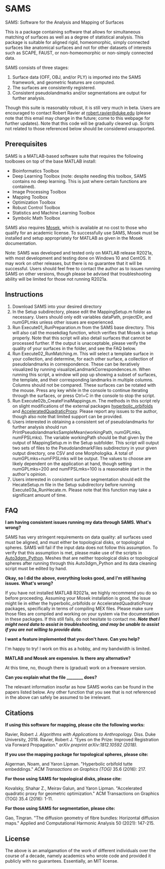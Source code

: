 # SAMS
SAMS: Software for the Analysis and Mapping of Surfaces

This is a package containing software that allows for simultaneous matching of surfaces as well as a degree of statistical analysis. This package is suitable for aligned rigid, homeomorphic, simply connected surfaces like anatomical surfaces and not for other datasets of interests such as SCAPE, FAUST, or non-homeomorphic or non-simply connected data.

SAMS consists of three stages:

1. Surface data (OFF, OBJ, and/or PLY) is imported into the SAMS framework, and geometric features are computed.
2. The surfaces are consistently registered.
3. Consistent pseudolandmarks and/or segmentations are output for further analysis.

Though this suite is reasonably robust, it is still very much in beta. Users are encouraged to contact Robert Ravier at robert.ravier@duke.edu (please note that this email may change in the future; come to this webpage for further updates). Note that this code will be gradually cleaned up. Scripts not related to those referenced below should be considered unsupported.

## Prerequisites
SAMS is a MATLAB-based software suite that requires the following toolboxes on top of the base MATLAB install:
- Bioinformatics Toolbox
- Deep Learning Toolbox (note: despite needing this toolbox, SAMS contains no deep learning. This is just where certain functions are contained).
- Image Processing Toolbox
- Mapping Toolbox
- Optimization Toolbox
- Robust Control Toolbox
- Statistics and Machine Learning Toolbox
- Symbolic Math Toolbox

SAMS also requires [Mosek](https://www.mosek.com/), which is available at no cost to those who qualify for an academic license. To successfully use SAMS, Mosek must be installed and setup appropriately for MATLAB as given in the Mosek documentation.

Note: SAMS was developed and tested only on MATLAB release R2021a, with most development and testing done on Windows 10 and CentOS. It may work on other releases, but there is no guarantee that it will be successful. Users should feel free to contact the author as to issues running SAMS on other versions, though please be advised that troubleshooting ability will be limited for those not running R2021a.

## Instructions

1. Download SAMS into your desired directory
2. In the Setup subdirectory, please edit the MappingSetup.m folder as necessary. Users should only edit variables dataPath, projectDir, and numGPLmks unless other issues are experienced.
3. Run Execute01_RunPreparation.m from the SAMS base directory. This will also call the mosekdiag function, which verifies that Mosek is setup properly. Note that this script will also detail surfaces that cannot be processed further. If the output is unacceptable, please verify the quality of your surfaces in the folder, and see the FAQ below.
4. Run Execute02_RunMatching.m. This will select a template surface in your collection, and determine, for each other surface, a collection of pseudolandmarks in correspondence. These can be iteratively visualized by running visualizeLandmarkCorrespondences.m. When running this script, a window will pop up showing a subset of surfaces, the template, and their corresponding landmarks in multiple columns. Columns should not be compared. These surfaces can be rotated with the mouse. Press any key while in the console to continue iterating through the surfaces, or press Ctrl+C in the console to stop the script.
5. Run Execute02b_CreateFinalMappings.m. The methods in this script rely on slight modifications of the external packages [hyperbolic_orbifolds](https://github.com/noamaig/hyperbolic_orbifolds) and [AcceleratedQuadraticProxy](https://github.com/shaharkov/AcceleratedQuadraticProxy). Please report any issues to the author, though also note that limited support can be provided.
6. Users interested in obtaining a consistent set of pseudolandmarks for further analysis should run PrintPseudolandmarksSampleMean(workingPath, numGPLmks, numFPSLmks). The variable workingPath should be that given by the output of MappingSetup.m in the Setup subfolder. This script will output two sets of files to the PseudolandmarkFiles subdirectory in your given output directory, one CSV and one Morphologika. A total of numGPLmks+numFPSLmks will be output. The values to choose are likely dependent on the application at hand, though setting numGPLmks=200 and numFPSLmks=100 is a reasonable start in the author's opinion.
7. Users interested in consistent surface segmentation should edit the HecateSetup.m file in the Setup subdirectory before running Execute03a_RunHecate.m. Please note that this function may take a significant amount of time.

## FAQ

**I am having consistent issues running my data through SAMS. What's wrong?**

SAMS has very stringent requirements on data quality: all surfaces used must be aligned, and must either be topological disks, or topological spheres. SAMS will fail if the input data does not follow this assumption. To verify that this assumption is met, please make use of the scripts in [Auto3dgm_Python](https://github.com/ToothAndClaw/Auto3dgm_Python/). Meshes that are neither topological disks or topological spheres after running through this Auto3dgm_Python and its data cleaning script must be edited by hand.

**Okay, so I did the above, everything looks good, and I'm still having issues. What's wrong?**

If you have not installed MATLAB R2021a, we highly recommend you do so before proceeding. Assuming your Mosek installation is good, the issue might lie in either the hyperbolic_orbifolds or AcceleratedQuadraticProxy packages, specifically in terms of compiling MEX files. Please make sure those files are compiled and working on your system via the documentation in these packages. If this still fails, do not hesitate to contact me. ***Note that I might need data to assist in troubleshooting, and may be unable to assist if you are not willing to provide data.***

**I want a feature implemented that you don't have. Can you help?**

I'm happy to try! I work on this as a hobby, and my bandwidth is limited.

**MATLAB and Mosek are expensive. Is there any alternative?**

At this time, no, though there is (gradual) work on a freeware version.

**Can you explain what the file ________ does?**

The relevant information insofar as how SAMS works can be found in the papers listed below. Any other function that you see that is not referenced in the above can safely be assumed to be irrelevant.

## Citations

**If using this software for mapping, please cite the following works:**

Ravier, Robert J. *Algorithms with Applications to Anthropology.* Diss. Duke University, 2018.
Ravier, Robert J. "Eyes on the Prize: Improved Registration via Forward Propagation." *arXiv preprint arXiv:1812.10592 (2018).*

**If you use the mapping package for topological spheres, please cite:**

Aigerman, Noam, and Yaron Lipman. "Hyperbolic orbifold tutte embeddings." *ACM Transactions on Graphics (TOG)* 35.6 (2016): 217.

**For those using SAMS for topological disks, please cite:**

Kovalsky, Shahar Z., Meirav Galun, and Yaron Lipman. "Accelerated quadratic proxy for geometric optimization." ACM Transactions on Graphics (TOG) 35.4 (2016): 1-11.

**For those using SAMS for segmentation, please cite:**

Gao, Tingran. "The diffusion geometry of fibre bundles: Horizontal diffusion maps." Applied and Computational Harmonic Analysis 50 (2021): 147-215.

## License

The above is an amalgamation of the work of different individuals over the course of a decade, namely academics who wrote code and provided it publicly with no guarantees. Essentially, an MIT license.
